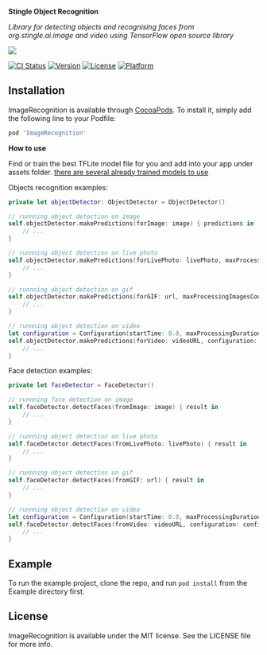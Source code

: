 **Stingle Object Recognition**

*Library for detecting objects and recognising faces from org.stingle.ai.image and video using TensorFlow open source library*

![](https://avatars.githubusercontent.com/u/69607920?s=200&v=4)

[![CI Status](https://img.shields.io/travis/stingle/ImageRecognition.svg?style=flat)](https://travis-ci.org/stingle/ImageRecognition)
[![Version](https://img.shields.io/cocoapods/v/ImageRecognition.svg?style=flat)](https://cocoapods.org/pods/ImageRecognition)
[![License](https://img.shields.io/cocoapods/l/ImageRecognition.svg?style=flat)](https://cocoapods.org/pods/ImageRecognition)
[![Platform](https://img.shields.io/cocoapods/p/ImageRecognition.svg?style=flat)](https://cocoapods.org/pods/ImageRecognition)

## Installation

ImageRecognition is available through [CocoaPods](https://cocoapods.org). To install
it, simply add the following line to your Podfile:

```ruby
pod 'ImageRecognition'
```

**How to use**

Find or train the best TFLite model file for you and add into your app under assets folder.
[there are several already trained models to use](https://tfhub.dev/tensorflow/collections/lite/task-library/object-detector/1)

Objects recognition examples:

```swift
private let objectDetector: ObjectDetector = ObjectDetector()

// runnning object detection on image
self.objectDetector.makePredictions(forImage: image) { predictions in
    // ...
} 

// runnning object detection on live photo
self.objectDetector.makePredictions(forLivePhoto: livePhoto, maxProcessingImagesCount: 5) { predictions in
    // ...
}

// runnning object detection on gif
self.objectDetector.makePredictions(forGIF: url, maxProcessingImagesCount: 5) { predictions in
    // ...
}

// runnning object detection on video
let configuration = Configuration(startTime: 0.0, maxProcessingDuration: 1000.0)
self.objectDetector.makePredictions(forVideo: videoURL, configuration: configuration) { predictions in
    // ...
}
```

Face detection examples:

```swift
private let faceDetector = FaceDetector()

// runnning face detection on image
self.faceDetector.detectFaces(fromImage: image) { result in
    // ...
}

// runnning object detection on live photo
self.faceDetector.detectFaces(fromLivePhoto: livePhoto) { result in
    // ...
}

// runnning object detection on gif
self.faceDetector.detectFaces(fromGIF: url) { result in
    // ...
}

// runnning object detection on video
let configuration = Configuration(startTime: 0.0, maxProcessingDuration: 1000.0)
self.faceDetector.detectFaces(fromVideo: videoURL, configuration: configuration) { faces in
    // ...
}
```

## Example

To run the example project, clone the repo, and run `pod install` from the Example directory first.

## License

ImageRecognition is available under the MIT license. See the LICENSE file for more info.
